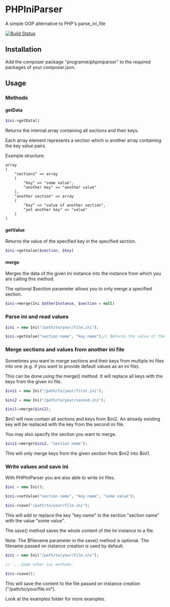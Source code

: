 # PHPIniParser

A simple OOP alternative to PHP's parse_ini_file

[![Build Status](https://travis-ci.org/Programie/PHPIniParser.svg)](https://travis-ci.org/Programie/PHPIniParser)

## Installation

Add the composer package "programie/phpiniparser" to the required packages of your composer.json.

## Usage

### Methods

#### getData

```php
$ini->getData()
```

Returns the internal array containing all sections and their keys.

Each array element represents a section which is another array containing the key value pairs.

Example structure:

```
array
(
	"section1" => array
	(
		"key" => "some value",
		"another key" => "another value"
	),
	"another section" => array
	(
		"key" => "value of another section",
		"yet another key" => "value"
	)
)
```

#### getValue

Returns the value of the specified key in the specified section.

```php
$ini->getValue($section, $key)
```

#### merge

Merges the data of the given Ini instance into the instance from which you are calling this method.

The optional $section parameter allows you to only merge a specified section.

```php
$ini->merge(Ini $otherInstance, $section = null)
```

### Parse ini and read values

```php
$ini = new Ini("/path/to/your/file.ini");

$ini->getValue("section name", "key name");// Returns the value of the key "key name" in section "section name"
```

### Merge sections and values from another ini file

Sometimes you want to merge sections and their keys from multiple ini files into one (e.g. if you want to provide default values as an ini file).

This can be done using the merge() method. It will replace all keys with the keys from the given ini file.

```php
$ini1 = new Ini("/path/to/your/first.ini");

$ini2 = new Ini("/path/to/your/second.ini");

$ini1->merge($ini2);
```

$ini1 will now contain all sections and keys from $ini2. An already existing key will be replaced with the key from the second ini file.

You may also specify the section you want to merge.

```php
$ini1->merge($ini2, "section name");
```

This will only merge keys from the given section from $ini2 into $ini1.

### Write values and save ini

With PHPIniParser you are also able to write ini files.

```php
$ini = new Ini();

$ini->setValue("section name", "key name", "some value");

$ini->save("/path/to/your/file.ini");
```

This will add or replace the key "key name" in the section "section name" with the value "some value".

The save() method saves the whole content of the Ini instance to a file.

Note: The $filename parameter in the save() method is optional. The filename passed on instance creation is used by default.

```php
$ini = new Ini("/path/to/your/file.ini");

// ... Some other ini methods.

$ini->save();
```

This will save the content to the file passed on instance creation ("/path/to/your/file.ini").

Look at the examples folder for more examples.